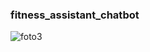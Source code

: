 ### fitness_assistant_chatbot
![foto3](https://github.com/user-attachments/assets/ac2031b1-b392-4ce8-a76c-5115219026a1)





